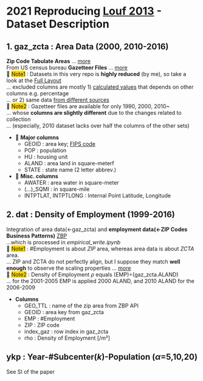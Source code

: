 # 2021 Reproducing [Louf 2013](https://journals.aps.org/prl/abstract/10.1103/PhysRevLett.111.198702) - Dataset Description

## 1. gaz_zcta : Area Data (2000, 2010-2016)
**Zip Code Tabulate Areas** ... [more](https://www.census.gov/programs-surveys/geography/guidance/geo-areas/zctas.html)
<br>From US census bureau **Gazetteer Files** ... [more](https://www.census.gov/geographies/reference-files/time-series/geo/gazetteer-files.1990.html)
<br>💬 <span style="background-color:gold">Note1</span> : Datasets in this very repo is **highly reduced** (by me), so take a look at the [Full Layout](https://www.census.gov/programs-surveys/geography/technical-documentation/records-layout/2010-zcta-record-layout.html)
<br>... excluded columns are mostly 1) <u>calculated values</u> that depends on other columns e.g. percentage
<br>... or 2) same data <u>from different sources</u>
<br>💬 <span style="background-color:gold">Note2</span> : Gazetteer files are available for only 1990, 2000, 2010~
<br>... whose **columns are slightly different** due to the changes related to collection
<br>... (especially, 2010 dataset lacks over half the columns of the other sets)
<br>
- 📘 **Major columns**
    - GEOID : area key; [FIPS code](https://en.wikipedia.org/wiki/FIPS_county_code)
    - POP : population
    - HU : housing unit
    - ALAND : area land in square-meterf
    - STATE : state name (2 letter abbrev.)
- 📘 **Misc. columns**
    - AWATER : area water in square-meter
    - (...)_SQMI : in square-mile
    - INTPTLAT, INTPTLONG : Internal Point Latitude, Longitude

## 2. dat : Density of Employment (1999-2016)
Integration of area data(←gaz_zcta) and **employment data(←ZIP Codes Business Patterns)** [ZBP](https://www.census.gov/data/developers/data-sets/cbp-nonemp-zbp/zbp-api.html)
<br>...which is processed in *empirical_write.ipynb*
<br>💬 <span style="background-color:gold">Note1</span> : \#Employment is about *ZIP* area, whereas area data is about *ZCTA* area.
<br>... ZIP and ZCTA do not perfectly align, but I suppose they match **well enough** to observe the scaling properties ... [more](https://udsmapper.org/zip-code-to-zcta-crosswalk/)
<br>💬 <span style="background-color:gold">Note2</span> : Density of Employment $\rho$ equals (EMP)÷(gaz_zcta.ALAND)
<br>... for the 2001-2005 EMP is applied 2000 ALAND, and 2010 ALAND for the 2006-2009
- **Columns**
    - GEO_TTL : name of the zip area from ZBP API
    - GEOID : area key from gaz_zcta
    - EMP : \#Employment
    - ZIP : ZIP code
    - index_gaz : row index in gaz_zcta
    - rho : Density of Employment [/m²]

## ykp : Year-\#Subcenter($k$)-Population ($\alpha$=5,10,20)
See SI of the paper
